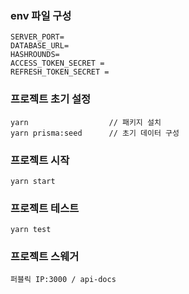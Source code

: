 ### env 파일 구성


```
SERVER_PORT=
DATABASE_URL=
HASHROUNDS=
ACCESS_TOKEN_SECRET =
REFRESH_TOKEN_SECRET =
```

### 프로젝트 초기 설정
```
yarn                  // 패키지 설치
yarn prisma:seed      // 초기 데이터 구성 
```

### 프로젝트 시작
```
yarn start
```

### 프로젝트 테스트
```
yarn test
```

### 프로젝트 스웨거
```
퍼블릭 IP:3000 / api-docs
```


